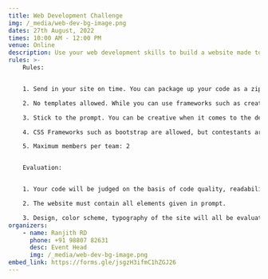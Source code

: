 ```yaml
---
title: Web Development Challenge
img: /_media/web-dev-bg-image.png
dates: 27th August, 2022
times: 10:00 AM - 12:00 PM
venue: Online
description: Use your web development skills to build a website made to please!
rules: >-
    Rules: 


    1. Send in your site on time. You can package up your code as a zip file and email a link, or upload it to GitHub. 

    2. No templates allowed. While you can use frameworks such as create-react-app, don't use any HTML templates to make your site. 

    3. Stick to the prompt. You can be creative when it comes to the details, but make sure that you don't deviate from the instructions given on the day of the contest. 

    4. CSS Frameworks such as bootstrap are allowed, but contestants are encouraged to be creative with how they use it. 

    5. Maximum members per team: 2


    Evaluation: 


    1. Your code will be judged on the basis of code quality, readability, etc. 

    2. The website must contain all elements given in prompt. 

    3. Design, color scheme, typography of the site will all be evaluated.
organizers:
    - name: Ranjith RD
      phone: +91 98807 82631
      desc: Event Head
      img: /_media/web-dev-bg-image.png
embed_link: https://forms.gle/jsgzH3ifmC1hZGJ26
---
```

